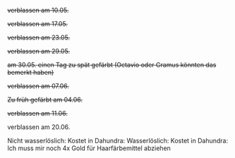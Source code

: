 ~~verblassen am 10.05.~~

~~verblassen am 17.05.~~

~~verblassen am 23.05.~~

~~verblassen am 29.05.~~

~~am 30.05. einen Tag zu spät gefärbt (Octavio oder Gramus könnten das bemerkt haben)~~

~~verblassen am 07.06.~~

~~Zu früh gefärbt am 04.06.~~

~~verblassen am 11.06.~~

verblassen am 20.06.



Nicht wasserlöslich: Kostet in Dahundra: 
Wasserlöslich: Kostet in Dahundra:  
Ich muss mir noch 4x Gold für Haarfärbemittel abziehen
